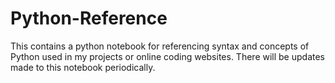 # Python-Reference
This contains a python notebook for referencing syntax and concepts of Python used in my projects or online coding websites. There will be updates made to this notebook periodically.
